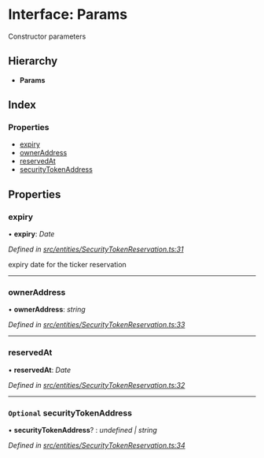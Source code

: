# Interface: Params

Constructor parameters

## Hierarchy

* **Params**

## Index

### Properties

* [expiry](_entities_securitytokenreservation_.params.md#expiry)
* [ownerAddress](_entities_securitytokenreservation_.params.md#owneraddress)
* [reservedAt](_entities_securitytokenreservation_.params.md#reservedat)
* [securityTokenAddress](_entities_securitytokenreservation_.params.md#optional-securitytokenaddress)

## Properties

###  expiry

• **expiry**: *Date*

*Defined in [src/entities/SecurityTokenReservation.ts:31](https://github.com/PolymathNetwork/polymath-sdk/blob/ade5412/src/entities/SecurityTokenReservation.ts#L31)*

expiry date for the ticker reservation

___

###  ownerAddress

• **ownerAddress**: *string*

*Defined in [src/entities/SecurityTokenReservation.ts:33](https://github.com/PolymathNetwork/polymath-sdk/blob/ade5412/src/entities/SecurityTokenReservation.ts#L33)*

___

###  reservedAt

• **reservedAt**: *Date*

*Defined in [src/entities/SecurityTokenReservation.ts:32](https://github.com/PolymathNetwork/polymath-sdk/blob/ade5412/src/entities/SecurityTokenReservation.ts#L32)*

___

### `Optional` securityTokenAddress

• **securityTokenAddress**? : *undefined | string*

*Defined in [src/entities/SecurityTokenReservation.ts:34](https://github.com/PolymathNetwork/polymath-sdk/blob/ade5412/src/entities/SecurityTokenReservation.ts#L34)*
